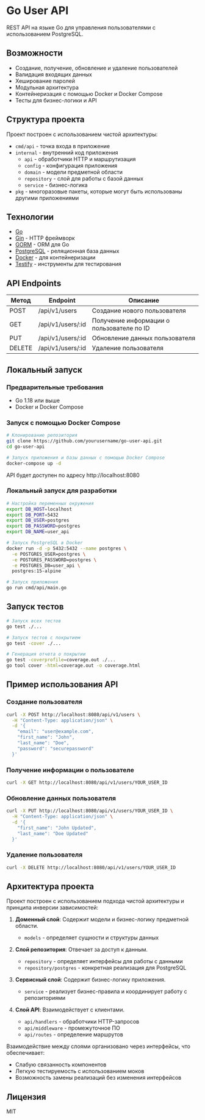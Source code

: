 # Go User API

REST API на языке Go для управления пользователями с использованием PostgreSQL.

## Возможности

- Создание, получение, обновление и удаление пользователей
- Валидация входящих данных
- Хеширование паролей
- Модульная архитектура
- Контейнеризация с помощью Docker и Docker Compose
- Тесты для бизнес-логики и API

## Структура проекта

Проект построен с использованием чистой архитектуры:

- `cmd/api` - точка входа в приложение
- `internal` - внутренний код приложения
  - `api` - обработчики HTTP и маршрутизация
  - `config` - конфигурация приложения
  - `domain` - модели предметной области
  - `repository` - слой для работы с базой данных
  - `service` - бизнес-логика
- `pkg` - многоразовые пакеты, которые могут быть использованы другими приложениями

## Технологии

- [Go](https://golang.org/)
- [Gin](https://github.com/gin-gonic/gin) - HTTP фреймворк
- [GORM](https://gorm.io/) - ORM для Go
- [PostgreSQL](https://www.postgresql.org/) - реляционная база данных
- [Docker](https://www.docker.com/) - для контейнеризации
- [Testify](https://github.com/stretchr/testify) - инструменты для тестирования

## API Endpoints

| Метод | Endpoint | Описание |
| --- | --- | --- |
| POST | /api/v1/users | Создание нового пользователя |
| GET | /api/v1/users/:id | Получение информации о пользователе по ID |
| PUT | /api/v1/users/:id | Обновление данных пользователя |
| DELETE | /api/v1/users/:id | Удаление пользователя |

## Локальный запуск

### Предварительные требования

- Go 1.18 или выше
- Docker и Docker Compose

### Запуск с помощью Docker Compose

```bash
# Клонирование репозитория
git clone https://github.com/yourusername/go-user-api.git
cd go-user-api

# Запуск приложения и базы данных с помощью Docker Compose
docker-compose up -d
```

API будет доступен по адресу http://localhost:8080

### Локальный запуск для разработки

```bash
# Настройка переменных окружения
export DB_HOST=localhost
export DB_PORT=5432
export DB_USER=postgres
export DB_PASSWORD=postgres
export DB_NAME=user_api

# Запуск PostgreSQL в Docker
docker run -d -p 5432:5432 --name postgres \
  -e POSTGRES_USER=postgres \
  -e POSTGRES_PASSWORD=postgres \
  -e POSTGRES_DB=user_api \
  postgres:15-alpine

# Запуск приложения
go run cmd/api/main.go
```

## Запуск тестов

```bash
# Запуск всех тестов
go test ./...

# Запуск тестов с покрытием
go test -cover ./...

# Генерация отчета о покрытии
go test -coverprofile=coverage.out ./...
go tool cover -html=coverage.out -o coverage.html
```

## Пример использования API

### Создание пользователя

```bash
curl -X POST http://localhost:8080/api/v1/users \
  -H "Content-Type: application/json" \
  -d '{
    "email": "user@example.com",
    "first_name": "John",
    "last_name": "Doe",
    "password": "securepassword"
  }'
```

### Получение информации о пользователе

```bash
curl -X GET http://localhost:8080/api/v1/users/YOUR_USER_ID
```

### Обновление данных пользователя

```bash
curl -X PUT http://localhost:8080/api/v1/users/YOUR_USER_ID \
  -H "Content-Type: application/json" \
  -d '{
    "first_name": "John Updated",
    "last_name": "Doe Updated"
  }'
```

### Удаление пользователя

```bash
curl -X DELETE http://localhost:8080/api/v1/users/YOUR_USER_ID
```

## Архитектура проекта

Проект построен с использованием подхода чистой архитектуры и принципа инверсии зависимостей:

1. **Доменный слой**: Содержит модели и бизнес-логику предметной области.
   - `models` - определяет сущности и структуры данных

2. **Слой репозитория**: Отвечает за доступ к данным.
   - `repository` - определяет интерфейсы для работы с данными
   - `repository/postgres` - конкретная реализация для PostgreSQL

3. **Сервисный слой**: Содержит бизнес-логику приложения.
   - `service` - реализует бизнес-правила и координирует работу с репозиториями

4. **Слой API**: Взаимодействует с клиентами.
   - `api/handlers` - обработчики HTTP-запросов
   - `api/middleware` - промежуточное ПО
   - `api/routes` - определение маршрутов

Взаимодействие между слоями организовано через интерфейсы, что обеспечивает:
- Слабую связанность компонентов
- Легкую тестируемость с использованием моков
- Возможность замены реализаций без изменения интерфейсов

## Лицензия

MIT